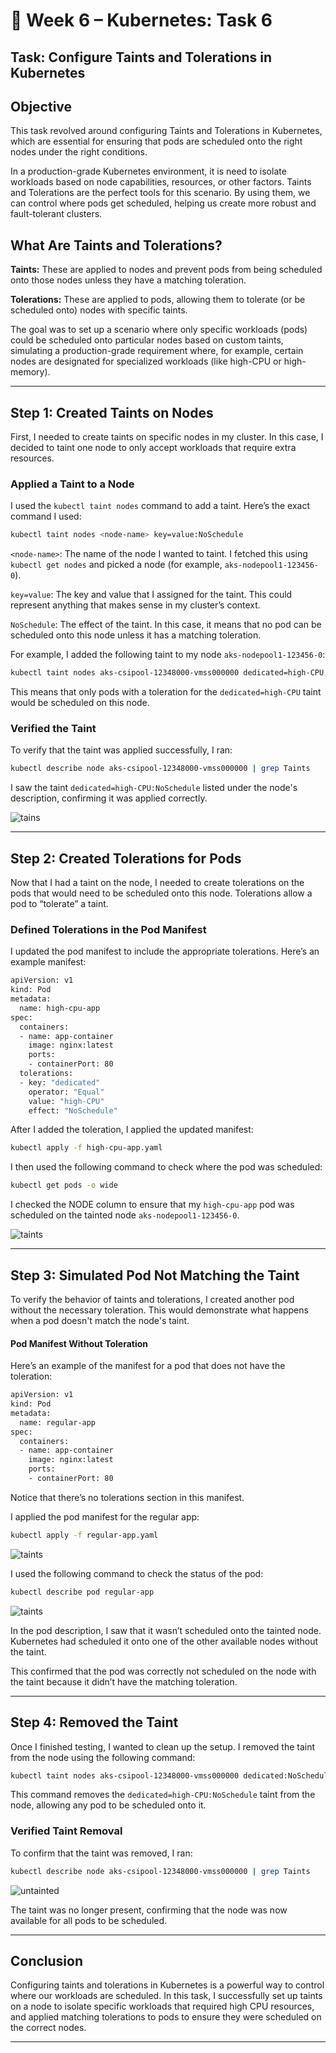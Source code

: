 
# 🐳 Week 6 – Kubernetes: Task 6

## Task: Configure Taints and Tolerations in Kubernetes

## Objective

This task revolved around configuring Taints and Tolerations in Kubernetes, which are essential for ensuring that pods are scheduled onto the right nodes under the right conditions.

In a production-grade Kubernetes environment, it is need to isolate workloads based on node capabilities, resources, or other factors. Taints and Tolerations are the perfect tools for this scenario. By using them, we can control where pods get scheduled, helping us create more robust and fault-tolerant clusters.

## What Are Taints and Tolerations?

**Taints:** These are applied to nodes and prevent pods from being scheduled onto those nodes unless they have a matching toleration.

**Tolerations:** These are applied to pods, allowing them to tolerate (or be scheduled onto) nodes with specific taints.

The goal was to set up a scenario where only specific workloads (pods) could be scheduled onto particular nodes based on custom taints, simulating a production-grade requirement where, for example, certain nodes are designated for specialized workloads (like high-CPU or high-memory).

---


## Step 1: Created Taints on Nodes

First, I needed to create taints on specific nodes in my cluster. In this case, I decided to taint one node to only accept workloads that require extra resources.

### Applied a Taint to a Node

I used the `kubectl taint nodes` command to add a taint. Here’s the exact command I used:

```bash
kubectl taint nodes <node-name> key=value:NoSchedule
```

`<node-name>`: The name of the node I wanted to taint. I fetched this using `kubectl get nodes` and picked a node (for example, `aks-nodepool1-123456-0`).

`key=value`: The key and value that I assigned for the taint. This could represent anything that makes sense in my cluster’s context.

`NoSchedule`: The effect of the taint. In this case, it means that no pod can be scheduled onto this node unless it has a matching toleration.

For example, I added the following taint to my node `aks-nodepool1-123456-0`:

```bash
kubectl taint nodes aks-csipool-12348000-vmss000000 dedicated=high-CPU:NoSchedule
```

This means that only pods with a toleration for the `dedicated=high-CPU` taint would be scheduled on this node.

### Verified the Taint

To verify that the taint was applied successfully, I ran:

```bash
kubectl describe node aks-csipool-12348000-vmss000000 | grep Taints
```

I saw the taint `dedicated=high-CPU:NoSchedule` listed under the node's description, confirming it was applied correctly.

![tains](./snapshots/Taints.jpg)

---

## Step 2: Created Tolerations for Pods

Now that I had a taint on the node, I needed to create tolerations on the pods that would need to be scheduled onto this node. Tolerations allow a pod to “tolerate” a taint.

### Defined Tolerations in the Pod Manifest

I updated the pod manifest to include the appropriate tolerations. Here’s an example manifest:

```bash
apiVersion: v1
kind: Pod
metadata:
  name: high-cpu-app
spec:
  containers:
  - name: app-container
    image: nginx:latest
    ports:
    - containerPort: 80
  tolerations:
  - key: "dedicated"
    operator: "Equal"
    value: "high-CPU"
    effect: "NoSchedule"
```


After I added the toleration, I applied the updated manifest:

```bash
kubectl apply -f high-cpu-app.yaml
```

I then used the following command to check where the pod was scheduled:

```bash
kubectl get pods -o wide
```

I checked the NODE column to ensure that my `high-cpu-app` pod was scheduled on the tainted node `aks-nodepool1-123456-0`.

![taints](./snapshots/pod-test.jpg)

---

## Step 3: Simulated Pod Not Matching the Taint

To verify the behavior of taints and tolerations, I created another pod without the necessary toleration. This would demonstrate what happens when a pod doesn't match the node's taint.

#### Pod Manifest Without Toleration

Here’s an example of the manifest for a pod that does not have the toleration:

```bash
apiVersion: v1
kind: Pod
metadata:
  name: regular-app
spec:
  containers:
  - name: app-container
    image: nginx:latest
    ports:
    - containerPort: 80
```
Notice that there’s no tolerations section in this manifest.


I applied the pod manifest for the regular app:

```bash
kubectl apply -f regular-app.yaml
```

![taints](./snapshots/test2.jpg)

I used the following command to check the status of the pod:

```bash
kubectl describe pod regular-app
```

![taints](./snapshots/test-describe.jpg)

In the pod description, I saw that it wasn’t scheduled onto the tainted node. Kubernetes had scheduled it onto one of the other available nodes without the taint.

This confirmed that the pod was correctly not scheduled on the node with the taint because it didn’t have the matching toleration.

---

## Step 4: Removed the Taint

Once I finished testing, I wanted to clean up the setup. I removed the taint from the node using the following command:

```bash
kubectl taint nodes aks-csipool-12348000-vmss000000 dedicated:NoSchedule-
```

This command removes the `dedicated=high-CPU:NoSchedule` taint from the node, allowing any pod to be scheduled onto it.

### Verified Taint Removal

To confirm that the taint was removed, I ran:

```bash
kubectl describe node aks-csipool-12348000-vmss000000 | grep Taints
```

![untainted](./snapshots/untainted.jpg)

The taint was no longer present, confirming that the node was now available for all pods to be scheduled.

---

## Conclusion

Configuring taints and tolerations in Kubernetes is a powerful way to control where our workloads are scheduled. In this task, I successfully set up taints on a node to isolate specific workloads that required high CPU resources, and applied matching tolerations to pods to ensure they were scheduled on the correct nodes.

---